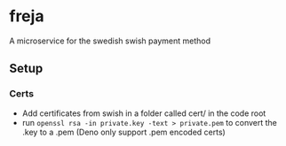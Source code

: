 # freja

A microservice for the swedish swish payment method

## Setup

### Certs

- Add certificates from swish in a folder called cert/ in the code root
- run `openssl rsa -in private.key -text > private.pem` to convert the .key to a
  .pem (Deno only support .pem encoded certs)
